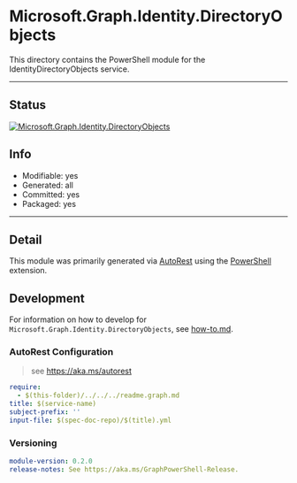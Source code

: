 <!-- region Generated -->
# Microsoft.Graph.Identity.DirectoryObjects
This directory contains the PowerShell module for the IdentityDirectoryObjects service.

---
## Status
[![Microsoft.Graph.Identity.DirectoryObjects](https://img.shields.io/powershellgallery/v/Microsoft.Graph.Identity.DirectoryObjects.svg?style=flat-square&label=Microsoft.Graph.Identity.DirectoryObjects "Microsoft.Graph.Identity.DirectoryObjects")](https://www.powershellgallery.com/packages/Microsoft.Graph.Identity.DirectoryObjects/)

## Info
- Modifiable: yes
- Generated: all
- Committed: yes
- Packaged: yes

---
## Detail
This module was primarily generated via [AutoRest](https://github.com/Azure/autorest) using the [PowerShell](https://github.com/Azure/autorest.powershell) extension.

## Development
For information on how to develop for `Microsoft.Graph.Identity.DirectoryObjects`, see [how-to.md](how-to.md).
<!-- endregion -->

### AutoRest Configuration

> see https://aka.ms/autorest

``` yaml
require:
  - $(this-folder)/../../../readme.graph.md
title: $(service-name)
subject-prefix: ''
input-file: $(spec-doc-repo)/$(title).yml
```
### Versioning

``` yaml
module-version: 0.2.0
release-notes: See https://aka.ms/GraphPowerShell-Release.
```
